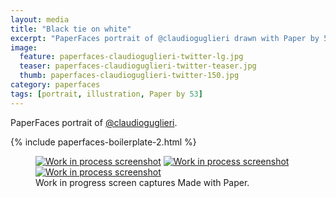 ```yaml
---
layout: media
title: "Black tie on white"
excerpt: "PaperFaces portrait of @claudioguglieri drawn with Paper by 53 on an iPad."
image: 
  feature: paperfaces-claudioguglieri-twitter-lg.jpg
  teaser: paperfaces-claudioguglieri-twitter-teaser.jpg
  thumb: paperfaces-claudioguglieri-twitter-150.jpg
category: paperfaces
tags: [portrait, illustration, Paper by 53]
---
```


PaperFaces portrait of [@claudioguglieri](http://twitter.com/claudioguglieri).

{% include paperfaces-boilerplate-2.html %}

<figure class="third">
  <a href="{{ site.url }}/images/paperfaces-claudioguglieri-process-1-lg.jpg"><img src="{{ site.url }}/images/paperfaces-claudioguglieri-process-1-600.jpg" alt="Work in process screenshot"></a>
  <a href="{{ site.url }}/images/paperfaces-claudioguglieri-process-2-lg.jpg"><img src="{{ site.url }}/images/paperfaces-claudioguglieri-process-2-600.jpg" alt="Work in process screenshot"></a>
  <a href="{{ site.url }}/images/paperfaces-claudioguglieri-process-3-lg.jpg"><img src="{{ site.url }}/images/paperfaces-claudioguglieri-process-3-600.jpg" alt="Work in process screenshot"></a>
  <figcaption>Work in progress screen captures Made with Paper.</figcaption>
</figure>